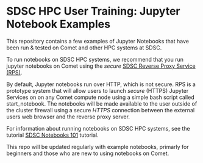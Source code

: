 # SDSC HPC User Training:  Jupyter Notebook Examples 

This repository contains a few examples of Jupyter Notebooks that have been run & tested on Comet and other HPC systems at SDSC.

To run notebooks on SDSC HPC systems, we recommend that you run jupyter notebooks on Comet using the *secure* [SDSC Reverse Proxy Service (RPS)](https://comet-notebooks-101.readthedocs.io/en/comet/methods/reverseProxy.html). 

By default, Jupyter notebooks run over HTTP, which is not secure. RPS is a prototype system that will allow users to launch *secure* (HTTPS) Jupyter Services on on any Comet compute node using a simple bash script called start_notebook. The notebooks will be made available to the user outside of the cluster firewall using a secure *HTTPS* connection between the external users web browser and the reverse proxy server.

For information about running notebooks on SDSC HPC systems, see the tutorial 
[SDSC Notebooks 101](https://comet-notebooks-101.readthedocs.io/en/comet/index.html)
tutorial. 

This repo will be updated regularly with example notebooks, primarly for beginners and those who are new to using notebooks on Comet.
